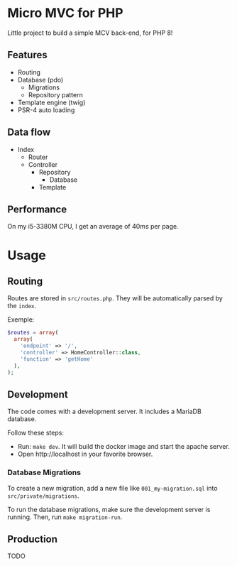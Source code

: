 # Micro MVC for PHP

Little project to build a simple MCV back-end, for PHP 8!

## Features

- Routing
- Database (pdo)
  - Migrations
  - Repository pattern
- Template engine (twig)
- PSR-4 auto loading

## Data flow

- Index
  - Router
  - Controller
    - Repository
      - Database
    - Template

## Performance

On my i5-3380M CPU, I get an average of 40ms per page.

# Usage

## Routing

Routes are stored in `src/routes.php`. They will be automatically parsed by the `index`.

Exemple:
```php
$routes = array(
  array(
    'endpoint' => '/',
    'controller' => HomeController::class,
    'function' => 'getHome'
  ),
);
```

## Development

The code comes with a development server. It includes a MariaDB database.

Follow these steps:

- Run: `make dev`. It will build the docker image and start the apache server.
- Open http://localhost in your favorite browser.

### Database Migrations

To create a new migration, add a new file like `001_my-migration.sql` into `src/private/migrations`.

To run the database migrations, make sure the development server is running. Then, run `make migration-run`.

## Production

TODO
